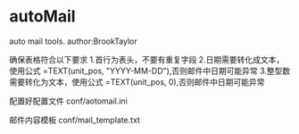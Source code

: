 # autoMail
auto mail tools. author:BrookTaylor


确保表格符合以下要求
1.首行为表头，不要有重复字段
2.日期需要转化成文本，使用公式  =TEXT(unit_pos, "YYYY-MM-DD"),否则邮件中日期可能异常
3.整型数需要转化为文本，使用公式 =TEXT(unit_pos, 0),否则邮件中日期可能异常


配置好配置文件
conf/aotomail.ini


邮件内容模板
conf/mail_template.txt